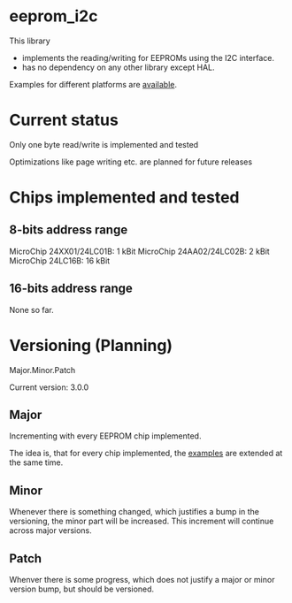 # eeprom_i2c
This library
* implements the reading/writing for EEPROMs using the I2C interface.
* has no dependency on any other library except HAL.

Examples for different platforms are [available](https://github.com/hgrodriguez/eeprom_i2c_examples).

# Current status
Only one byte read/write is implemented and tested

Optimizations like page writing etc. are planned for future releases

# Chips implemented and tested

## 8-bits address range
MicroChip 24XX01/24LC01B: 1 kBit
MicroChip 24AA02/24LC02B: 2 kBit
MicroChip 24LC16B: 16 kBit

## 16-bits address range
None so far.

# Versioning (Planning)
Major.Minor.Patch

Current version: 3.0.0

## Major
Incrementing with every EEPROM chip implemented.

The idea is, that for every chip implemented, the [examples](https://github.com/hgrodriguez/eeprom_i2c_examples) are extended at the same time.

## Minor
Whenever there is something changed, which justifies a bump in the versioning, the minor part will be increased. This increment will continue across major versions.

## Patch
Whenver there is some progress, which does not justify a major or minor version bump, but should be versioned.
